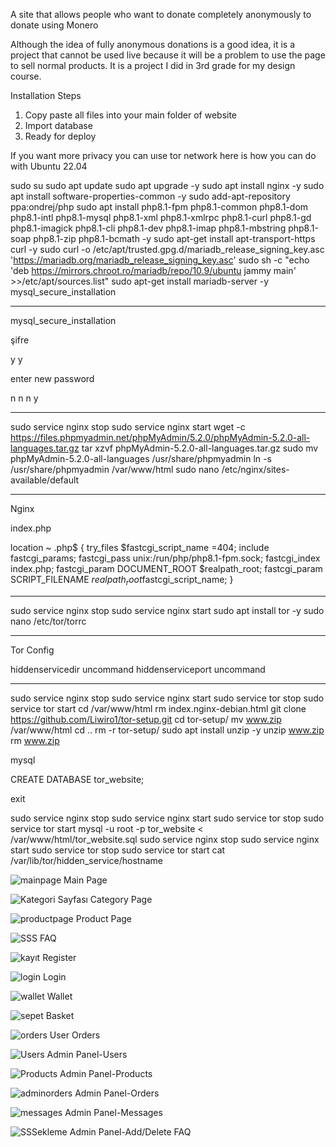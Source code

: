 A site that allows people who want to donate completely anonymously to donate using Monero

Although the idea of fully anonymous donations is a good idea, it is a project that cannot be used live because it will be a problem to use the page to sell normal products. It is a project I did in 3rd grade for my design course.

Installation Steps
1. Copy paste all files into your main folder of website
2. Import database
3. Ready for deploy

If you want more privacy you can uıse tor network here is how you can do with Ubuntu 22.04

sudo su
sudo apt update
sudo apt upgrade -y
sudo apt install nginx -y
sudo apt install software-properties-common -y
sudo add-apt-repository ppa:ondrej/php
sudo apt install php8.1-fpm php8.1-common php8.1-dom php8.1-intl php8.1-mysql php8.1-xml php8.1-xmlrpc php8.1-curl php8.1-gd php8.1-imagick php8.1-cli php8.1-dev php8.1-imap php8.1-mbstring php8.1-soap php8.1-zip php8.1-bcmath -y
sudo apt-get install apt-transport-https curl -y
sudo curl -o /etc/apt/trusted.gpg.d/mariadb_release_signing_key.asc 'https://mariadb.org/mariadb_release_signing_key.asc'
sudo sh -c "echo 'deb https://mirrors.chroot.ro/mariadb/repo/10.9/ubuntu jammy main' >>/etc/apt/sources.list"
sudo apt-get install mariadb-server -y
mysql_secure_installation

---------------------------------

mysql_secure_installation

şifre

y
y

enter new password

n
n
n
y

----------------------------------

sudo service nginx stop
sudo service nginx start
wget -c https://files.phpmyadmin.net/phpMyAdmin/5.2.0/phpMyAdmin-5.2.0-all-languages.tar.gz
tar xzvf phpMyAdmin-5.2.0-all-languages.tar.gz
sudo mv phpMyAdmin-5.2.0-all-languages /usr/share/phpmyadmin
ln -s /usr/share/phpmyadmin /var/www/html
sudo nano /etc/nginx/sites-available/default

----------------------------------

Nginx

index.php

location ~ \.php$ {
  try_files $fastcgi_script_name =404;
  include fastcgi_params;
  fastcgi_pass  unix:/run/php/php8.1-fpm.sock;
  fastcgi_index index.php;
  fastcgi_param DOCUMENT_ROOT  $realpath_root;
  fastcgi_param SCRIPT_FILENAME   $realpath_root$fastcgi_script_name; 
}

-----------------------------------------

sudo service nginx stop
sudo service nginx start
sudo apt install tor -y
sudo nano /etc/tor/torrc

-----------------------------------------

Tor Config

hiddenservicedir uncommand
hiddenserviceport uncommand

-------------------------------------------

sudo service nginx stop
sudo service nginx start
sudo service tor stop
sudo service tor start
cd /var/www/html
rm index.nginx-debian.html 
git clone https://github.com/Liwiro1/tor-setup.git
cd tor-setup/
mv www.zip /var/www/html
cd ..
rm -r tor-setup/
sudo apt install unzip -y
unzip www.zip
rm www.zip

mysql

CREATE DATABASE tor_website;

exit

sudo service nginx stop
sudo service nginx start
sudo service tor stop
sudo service tor start
mysql -u root -p tor_website < /var/www/html/tor_website.sql
sudo service nginx stop
sudo service nginx start
sudo service tor stop
sudo service tor start
cat /var/lib/tor/hidden_service/hostname


![mainpage](https://github.com/user-attachments/assets/049ef734-30bd-432f-a196-d4fbea8b0f6e)
Main Page

![Kategori Sayfası](https://github.com/user-attachments/assets/e449a87e-00e1-429a-a353-50696cf56a5c)
Category Page

![productpage](https://github.com/user-attachments/assets/c9106ccb-8891-4979-bd84-bd878fb20a6b)
Product Page

![SSS](https://github.com/user-attachments/assets/3b642bc8-1598-496f-aa90-55b9e6ae3974)
FAQ

![kayıt](https://github.com/user-attachments/assets/e36c4be5-43bc-4023-bd5e-183bee34b00e)
Register

![login](https://github.com/user-attachments/assets/75040cd5-04b2-4903-8c1b-fc4e5201bfdb)
Login

![wallet](https://github.com/user-attachments/assets/5914f2e9-ec06-4ec8-b84e-7803b3b2f2f8)
Wallet

![sepet](https://github.com/user-attachments/assets/3b7dde6a-026f-4c9e-92d1-7f1bbef08cf6)
Basket

![orders](https://github.com/user-attachments/assets/0d31548d-b9ee-42c3-be3b-9cbc561a690f)
User Orders

![Users](https://github.com/user-attachments/assets/0354b57c-a744-4342-9762-231e39702691)
Admin Panel-Users

![Products](https://github.com/user-attachments/assets/fbdc6258-5135-44cb-837f-9ad86d33f4f2)
Admin Panel-Products

![adminorders](https://github.com/user-attachments/assets/f4f65135-fc3e-45dc-b112-66d2de0085af)
Admin Panel-Orders

![messages](https://github.com/user-attachments/assets/2c3fae06-1f30-41e8-8d87-e65014832390)
Admin Panel-Messages

![SSSekleme](https://github.com/user-attachments/assets/8d181d5d-ef60-483b-be64-e4249e0b06c9)
Admin Panel-Add/Delete FAQ 
